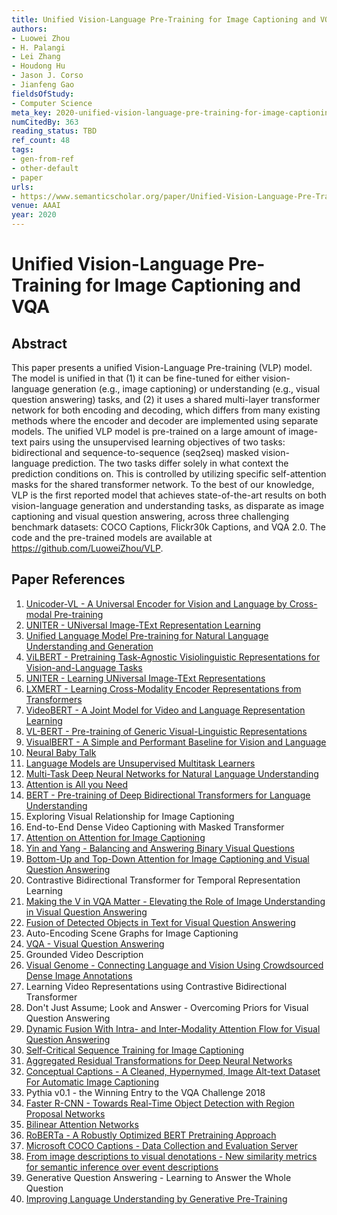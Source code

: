 ```yaml
---
title: Unified Vision-Language Pre-Training for Image Captioning and VQA
authors:
- Luowei Zhou
- H. Palangi
- Lei Zhang
- Houdong Hu
- Jason J. Corso
- Jianfeng Gao
fieldsOfStudy:
- Computer Science
meta_key: 2020-unified-vision-language-pre-training-for-image-captioning-and-vqa
numCitedBy: 363
reading_status: TBD
ref_count: 48
tags:
- gen-from-ref
- other-default
- paper
urls:
- https://www.semanticscholar.org/paper/Unified-Vision-Language-Pre-Training-for-Image-and-Zhou-Palangi/6648b4db5f12c30941ea78c695e77aded19672bb?sort=total-citations
venue: AAAI
year: 2020
---
```


# Unified Vision-Language Pre-Training for Image Captioning and VQA

## Abstract

This paper presents a unified Vision-Language Pre-training (VLP) model. The model is unified in that (1) it can be fine-tuned for either vision-language generation (e.g., image captioning) or understanding (e.g., visual question answering) tasks, and (2) it uses a shared multi-layer transformer network for both encoding and decoding, which differs from many existing methods where the encoder and decoder are implemented using separate models. The unified VLP model is pre-trained on a large amount of image-text pairs using the unsupervised learning objectives of two tasks: bidirectional and sequence-to-sequence (seq2seq) masked vision-language prediction. The two tasks differ solely in what context the prediction conditions on. This is controlled by utilizing specific self-attention masks for the shared transformer network. To the best of our knowledge, VLP is the first reported model that achieves state-of-the-art results on both vision-language generation and understanding tasks, as disparate as image captioning and visual question answering, across three challenging benchmark datasets: COCO Captions, Flickr30k Captions, and VQA 2.0. The code and the pre-trained models are available at https://github.com/LuoweiZhou/VLP.

## Paper References

1. [Unicoder-VL - A Universal Encoder for Vision and Language by Cross-modal Pre-training](2020-unicoder-vl-a-universal-encoder-for-vision-and-language-by-cross-modal-pre-training)
2. [UNITER - UNiversal Image-TExt Representation Learning](2020-uniter-universal-image-text-representation-learning)
3. [Unified Language Model Pre-training for Natural Language Understanding and Generation](2019-unified-language-model-pre-training-for-natural-language-understanding-and-generation)
4. [ViLBERT - Pretraining Task-Agnostic Visiolinguistic Representations for Vision-and-Language Tasks](2019-vilbert-pretraining-task-agnostic-visiolinguistic-representations-for-vision-and-language-tasks)
5. [UNITER - Learning UNiversal Image-TExt Representations](2019-uniter-learning-universal-image-text-representations)
6. [LXMERT - Learning Cross-Modality Encoder Representations from Transformers](2019-lxmert-learning-cross-modality-encoder-representations-from-transformers)
7. [VideoBERT - A Joint Model for Video and Language Representation Learning](2019-videobert-a-joint-model-for-video-and-language-representation-learning)
8. [VL-BERT - Pre-training of Generic Visual-Linguistic Representations](2020-vl-bert-pre-training-of-generic-visual-linguistic-representations)
9. [VisualBERT - A Simple and Performant Baseline for Vision and Language](2019-visualbert-a-simple-and-performant-baseline-for-vision-and-language)
10. [Neural Baby Talk](2018-neural-baby-talk)
11. [Language Models are Unsupervised Multitask Learners](2019-language-models-are-unsupervised-multitask-learners)
12. [Multi-Task Deep Neural Networks for Natural Language Understanding](2019-multi-task-deep-neural-networks-for-natural-language-understanding)
13. [Attention is All you Need](2017-transformer.md)
14. [BERT - Pre-training of Deep Bidirectional Transformers for Language Understanding](2019-bert.md)
15. Exploring Visual Relationship for Image Captioning
16. End-to-End Dense Video Captioning with Masked Transformer
17. [Attention on Attention for Image Captioning](2019-attention-on-attention-for-image-captioning)
18. [Yin and Yang - Balancing and Answering Binary Visual Questions](2016-yin-and-yang-balancing-and-answering-binary-visual-questions)
19. [Bottom-Up and Top-Down Attention for Image Captioning and Visual Question Answering](2018-bottom-up-and-top-down-attention-for-image-captioning-and-visual-question-answering)
20. Contrastive Bidirectional Transformer for Temporal Representation Learning
21. [Making the V in VQA Matter - Elevating the Role of Image Understanding in Visual Question Answering](2017-making-the-v-in-vqa-matter-elevating-the-role-of-image-understanding-in-visual-question-answering)
22. [Fusion of Detected Objects in Text for Visual Question Answering](2019-fusion-of-detected-objects-in-text-for-visual-question-answering)
23. Auto-Encoding Scene Graphs for Image Captioning
24. [VQA - Visual Question Answering](2015-vqa-visual-question-answering)
25. Grounded Video Description
26. [Visual Genome - Connecting Language and Vision Using Crowdsourced Dense Image Annotations](2016-visual-genome-connecting-language-and-vision-using-crowdsourced-dense-image-annotations)
27. Learning Video Representations using Contrastive Bidirectional Transformer
28. Don't Just Assume; Look and Answer - Overcoming Priors for Visual Question Answering
29. [Dynamic Fusion With Intra- and Inter-Modality Attention Flow for Visual Question Answering](2019-dynamic-fusion-with-intra-and-inter-modality-attention-flow-for-visual-question-answering)
30. [Self-Critical Sequence Training for Image Captioning](2017-self-critical-sequence-training-for-image-captioning)
31. [Aggregated Residual Transformations for Deep Neural Networks](2017-aggregated-residual-transformations-for-deep-neural-networks)
32. [Conceptual Captions - A Cleaned, Hypernymed, Image Alt-text Dataset For Automatic Image Captioning](2018-conceptual-captions-a-cleaned-hypernymed-image-alt-text-dataset-for-automatic-image-captioning)
33. Pythia v0.1 - the Winning Entry to the VQA Challenge 2018
34. [Faster R-CNN - Towards Real-Time Object Detection with Region Proposal Networks](2015-faster-r-cnn-towards-real-time-object-detection-with-region-proposal-networks)
35. [Bilinear Attention Networks](2018-bilinear-attention-networks)
36. [RoBERTa - A Robustly Optimized BERT Pretraining Approach](2019-roberta-a-robustly-optimized-bert-pretraining-approach)
37. [Microsoft COCO Captions - Data Collection and Evaluation Server](2015-microsoft-coco-captions-data-collection-and-evaluation-server)
38. [From image descriptions to visual denotations - New similarity metrics for semantic inference over event descriptions](2014-from-image-descriptions-to-visual-denotations-new-similarity-metrics-for-semantic-inference-over-event-descriptions)
39. Generative Question Answering - Learning to Answer the Whole Question
40. [Improving Language Understanding by Generative Pre-Training](2018-improving-language-understanding-by-generative-pre-training)
